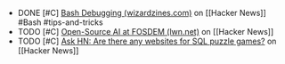 - DONE [#C] [Bash Debugging (wizardzines.com)](https://news.ycombinator.com/item?id=39568728) on [[Hacker News]] #Bash #tips-and-tricks
- TODO [#C] [Open-Source AI at FOSDEM (lwn.net)](https://news.ycombinator.com/item?id=39567960) on [[Hacker News]]
- TODO [#C] [Ask HN: Are there any websites for SQL puzzle games?](https://news.ycombinator.com/item?id=39547822) on [[Hacker News]]